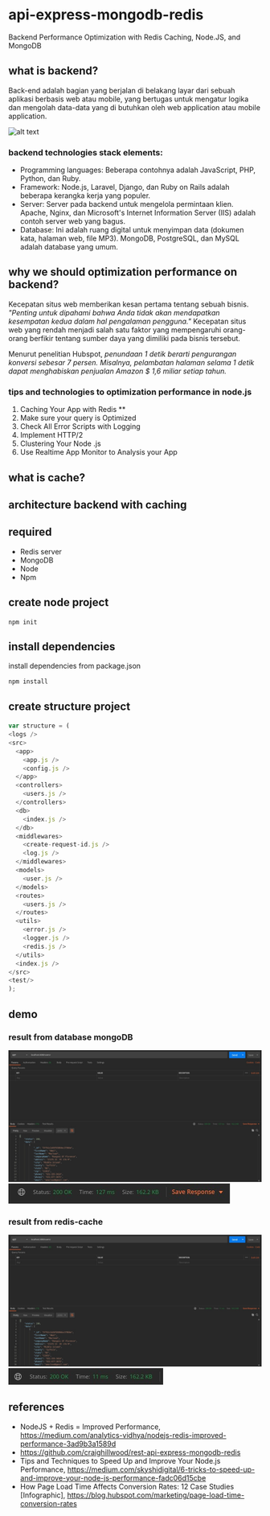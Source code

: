 # api-express-mongodb-redis
Backend Performance Optimization with Redis Caching, Node.JS, and MongoDB

## what is backend?
Back-end adalah bagian yang berjalan di belakang layar dari sebuah aplikasi berbasis web atau mobile, yang bertugas untuk mengatur logika dan mengolah data-data yang di butuhkan oleh web application atau mobile application.

![alt text](https://reinvently.com/wp-content/uploads/2019/08/scheme.jpg)

### backend technologies stack elements:

* Programming languages: Beberapa contohnya adalah JavaScript, PHP, Python, dan Ruby.
* Framework: Node.js, Laravel, Django, dan Ruby on Rails adalah beberapa kerangka kerja yang populer.
* Server: Server pada backend untuk mengelola permintaan klien. Apache, Nginx, dan Microsoft's Internet Information Server (IIS) adalah contoh server web yang bagus.
* Database: Ini adalah ruang digital untuk menyimpan data (dokumen kata, halaman web, file MP3). MongoDB, PostgreSQL, dan MySQL adalah database yang umum.

## why we should optimization performance on backend?
Kecepatan situs web memberikan kesan pertama tentang sebuah bisnis. 
*"Penting untuk dipahami bahwa Anda tidak akan mendapatkan kesempatan kedua dalam hal pengalaman pengguna."* 
Kecepatan situs web yang rendah menjadi salah satu faktor yang mempengaruhi orang-orang berfikir tentang sumber daya yang dimiliki pada bisnis tersebut.

Menurut penelitian Hubspot, *penundaan 1 detik berarti pengurangan konversi sebesar 7 persen. Misalnya, pelambatan halaman selama 1 detik dapat menghabiskan penjualan Amazon $ 1,6 miliar setiap tahun.*

### tips and technologies to optimization performance in node.js
1. Caching Your App with Redis **
2. Make sure your query is Optimized
3. Check All Error Scripts with Logging
4. Implement HTTP/2
5. Clustering Your Node .js
6. Use Realtime App Monitor to Analysis your App

## what is cache?

## architecture backend with caching

## required
* Redis server
* MongoDB
* Node
* Npm

## create node project
```
npm init
```

## install dependencies
install dependencies from package.json
```
npm install
```

## create structure project
```js 
var structure = (
<logs />
<src>
  <app>
    <app.js />
    <config.js />
  </app>
  <controllers>
    <users.js />
  </controllers>
  <db>
    <index.js />
  </db>
  <middlewares>
    <create-request-id.js />
    <log.js />
  </middlewares>
  <models>
    <user.js />
  </models>
  <routes>
    <users.js />
  </routes>
  <utils>
    <error.js />
    <logger.js />
    <redis.js />
  </utils>
  <index.js />
</src>
<test/>
);
```

## demo
### result from database mongoDB
![alt text](https://github.com/basonipresent/api-express-mongodb-redis/blob/main/test/result/res-no-cache-1.jpeg?)
![alt text](https://github.com/basonipresent/api-express-mongodb-redis/blob/main/test/result/res-no-cache-2.jpeg)
### result from redis-cache
![alt text](https://github.com/basonipresent/api-express-mongodb-redis/blob/main/test/result/res-cache-1.jpeg)
![alt text](https://github.com/basonipresent/api-express-mongodb-redis/blob/main/test/result/res-cache-2.jpeg)

## references
* NodeJS + Redis = Improved Performance,  
  https://medium.com/analytics-vidhya/nodejs-redis-improved-performance-3ad9b3a1589d
* https://github.com/craighillwood/rest-api-express-mongodb-redis
* Tips and Techniques to Speed Up and Improve Your Node.js Performance, 
  https://medium.com/skyshidigital/6-tricks-to-speed-up-and-improve-your-node-js-performance-fadc06d15cbe
* How Page Load Time Affects Conversion Rates: 12 Case Studies [Infographic], https://blog.hubspot.com/marketing/page-load-time-conversion-rates
